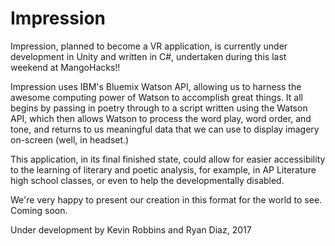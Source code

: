# Impression
Impression, planned to become a VR application, is currently under development in Unity and written in C#, undertaken during this last weekend at MangoHacks!!

Impression uses IBM's Bluemix Watson API, allowing us to harness the awesome computing power of Watson to accomplish great things. 
It all begins by passing in poetry through to a script written using the Watson API, which then allows Watson to process the word play, word order, and tone, and returns to us meaningful data that we can 
use to display imagery on-screen (well, in headset.) 

This application, in its final finished state, could allow for easier accessibility to the learning of literary and poetic analysis, for example, in AP Literature high school classes, or even to help the developmentally disabled. 

We're very happy to present our creation in this format for the world to see. 
Coming soon.

Under development by Kevin Robbins and Ryan Diaz, 2017
